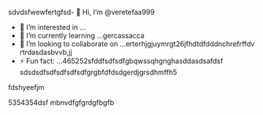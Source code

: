 sdvdsfwewfertgfsd- 👋 Hi, I’m @veretefaa999
- 👀 I’m interested in ...
- 🌱 I’m currently learning ...gercassacca
- 💞️ I’m looking to collaborate on ...erterhjgjuymrgt26jfhdtdfdddnchrefrffdv rtrdasdasbvvb,jj
- ⚡ Fun fact: ...465252sfddfsdfsdfgbqwssqhgnghasddasdsafdsf
sdsdsdfsdfsdfsdfsdfgrgbfdfdsdgerdjgrsdhmffh5
<!---dfdfgdfsd66dgj26132grrgfsfddshgnhgdbggdffdsaasfvb15562
veretefaa/veretefaa is a ✨ special ✨ repository because its `README.md3545` (t456his file) appears on your GitHub profile.aw
You can click the Preview link to take a look at your changes.4gsbfdvcvbcvdfs
--->fdshyeefjm
5354354dsf
mbnvdfgfgrdgfbgfb
